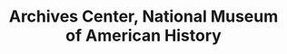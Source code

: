 ---
layout: repo
title: "Archives Center, National Museum of American History"
id: 24497
permalink: repos/24497/
---